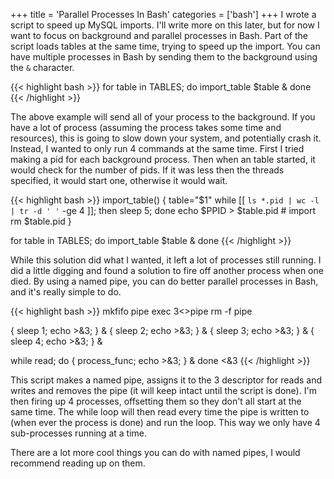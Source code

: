 +++
title = 'Parallel Processes In Bash'
categories = ['bash']
+++
I wrote a script to speed up MySQL imports. I'll write more on this later, but for now I want to focus on background and parallel processes in Bash. Part of the script loads tables at the same time, trying to speed up the import. You can have multiple processes in Bash by sending them to the background using the `&` character.

{{< highlight bash >}}
for table in TABLES; do
	import_table $table &
done
{{< /highlight >}}

The above example will send all of your process to the background. If you have a lot of process (assuming the process takes some time and resources), this is going to slow down your system, and potentially crash it. Instead, I wanted to only run 4 commands at the same time. First I tried making a pid for each background process. Then when an table started, it would check for the number of pids. If it was less then the threads specified, it would start one, otherwise it would wait.

{{< highlight bash >}}
import_table() {
	table="$1"
	while [[ `ls *.pid | wc -l | tr -d ' '` -ge 4 ]]; then sleep 5; done
	echo $PPID > $table.pid
	# import
	rm $table.pid
}

for table in TABLES; do
	import_table $table &
done
{{< /highlight >}}

While this solution did what I wanted, it left a lot of processes still running. I did a little digging and found a solution to fire off another process when one died. By using a named pipe, you can do better parallel processes in Bash, and it's really simple to do.

{{< highlight bash >}}
mkfifo pipe
exec 3<>pipe
rm -f pipe

{ sleep 1; echo >&3; } &
{ sleep 2; echo >&3; } &
{ sleep 3; echo >&3; } &
{ sleep 4; echo >&3; } &

while read; do
	{ process_func; echo >&3; } &
done <&3
{{< /highlight >}}

This script makes a named pipe, assigns it to the 3 descriptor for reads and writes and removes the pipe (it will keep intact until the script is done). I'm then firing up 4 processes, offsetting them so they don't all start at the same time. The while loop will then read every time the pipe is written to (when ever the process is done) and run the loop. This way we only have 4 sub-processes running at a time.

There are a lot more cool things you can do with named pipes, I would recommend reading up on them.
